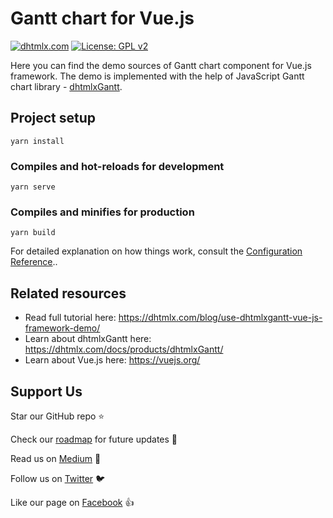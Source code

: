 # Gantt chart for Vue.js 

[![dhtmlx.com](https://img.shields.io/badge/made%20by-DHTMLX-blue)](https://dhtmlx.com/)
[![License: GPL v2](https://img.shields.io/badge/license-GPL%20v2-blue.svg)](https://www.gnu.org/licenses/old-licenses/gpl-2.0.html)

Here you can find the demo sources of Gantt chart component for Vue.js framework. The demo is implemented with the help of JavaScript Gantt chart library - [dhtmlxGantt](https://dhtmlx.com/docs/products/dhtmlxGantt/).

## Project setup

```
yarn install
```

### Compiles and hot-reloads for development

```
yarn serve
```

### Compiles and minifies for production
```
yarn build
```

For detailed explanation on how things work, consult the [Configuration Reference](https://cli.vuejs.org/config/)..


## Related resources

 - Read full tutorial here: https://dhtmlx.com/blog/use-dhtmlxgantt-vue-js-framework-demo/
 - Learn about dhtmlxGantt here: https://dhtmlx.com/docs/products/dhtmlxGantt/
 - Learn about Vue.js here: https://vuejs.org/
 
 ## Support Us

Star our GitHub repo :star:

Check our [roadmap](https://trello.com/b/fhOySHPj/gantt-roadmap) for future updates :wrench:

Read us on [Medium](https://medium.com/@dhtmlx) :newspaper:

Follow us on [Twitter](https://twitter.com/dhtmlx) :bird:

Like our page on [Facebook](https://www.facebook.com/dhtmlx/) :thumbsup:
